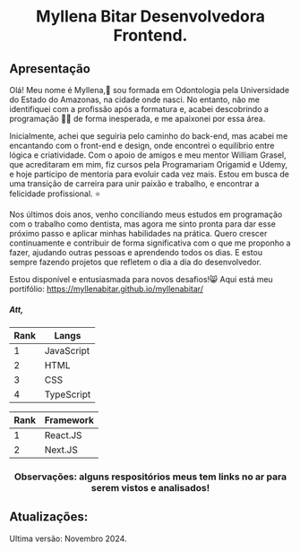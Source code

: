 <h1 align="center">Myllena Bitar Desenvolvedora Frontend.</h1>
<h2>Apresentação</h2>
Olá! Meu nome é Myllena,👋 sou formada em Odontologia pela Universidade do Estado do Amazonas, na cidade onde nasci. No entanto, não me identifiquei com a profissão após a formatura e, acabei descobrindo a programação 👩‍💻 de forma inesperada, e me apaixonei por essa área.

Inicialmente, achei que seguiria pelo caminho do back-end, mas acabei me encantando com o front-end e design, onde encontrei o equilíbrio entre lógica e criatividade. Com o apoio de amigos e meu mentor William Grasel, que acreditaram em mim, fiz cursos pela Programariam Origamid e Udemy, e hoje participo de mentoria para evoluir cada vez mais. Estou em busca de uma transição de carreira para unir paixão e trabalho, e encontrar a felicidade profissional. ⭐

Nos últimos dois anos, venho conciliando meus estudos em programação com o trabalho como dentista, mas agora me sinto pronta para dar esse próximo passo e aplicar minhas habilidades na prática. Quero crescer continuamente e contribuir de forma significativa com o que me proponho a fazer, ajudando outras pessoas e aprendendo todos os dias. E estou sempre fazendo projetos que refletem o dia a dia do desenvolvedor.

Estou disponível e entusiasmada para novos desafios!😸 
Aqui está meu portifólio:
https://myllenabitar.github.io/myllenabitar/
<h5>Att,</h5>


| Rank  | Langs |
| ------------- | ------------- |
| 1 | JavaScript  |
| 2 | HTML |
| 3 | CSS |
| 4 | TypeScript|

| Rank  | Framework |
| ------------- | ------------- |
| 1 | React.JS  |
| 2 | Next.JS |



<h3 align="center"> Observações: alguns respositórios meus tem links no ar para serem vistos e analisados!<h3>
<h2>Atualizações:</h2>
Ultima versão: Novembro 2024.




